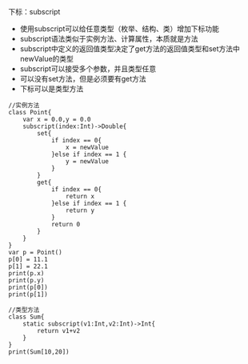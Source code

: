 下标：subscript

* 使用subscript可以给任意类型（枚举、结构、类）增加下标功能
* subscript语法类似于实例方法、计算属性，本质就是方法
* subscript中定义的返回值类型决定了get方法的返回值类型和set方法中newValue的类型
* subscript可以接受多个参数，并且类型任意
* 可以没有set方法，但是必须要有get方法
* 下标可以是类型方法

```
//实例方法
class Point{
    var x = 0.0,y = 0.0
    subscript(index:Int)->Double{
        set{
            if index == 0{
                x = newValue
            }else if index == 1 {
                y = newValue
            }
        }
        get{
            if index == 0{
                return x
            }else if index == 1 {
                return y
            }
            return 0
        }
    }
}
var p = Point()
p[0] = 11.1
p[1] = 22.1
print(p.x)
print(p.y)
print(p[0])
print(p[1])
```

```
//类型方法
class Sum{
    static subscript(v1:Int,v2:Int)->Int{
        return v1+v2
    }
}
print(Sum[10,20])
```